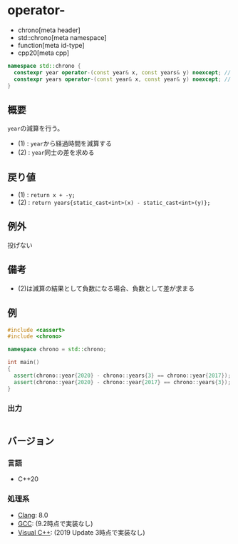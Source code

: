 # operator-
* chrono[meta header]
* std::chrono[meta namespace]
* function[meta id-type]
* cpp20[meta cpp]

```cpp
namespace std::chrono {
  constexpr year operator-(const year& x, const years& y) noexcept; // (1) C++20
  constexpr years operator-(const year& x, const year& y) noexcept; // (2) C++20
}
```

## 概要
`year`の減算を行う。

- (1) : `year`から経過時間を減算する
- (2) : `year`同士の差を求める


## 戻り値
- (1) : `return x + -y;`
- (2) : `return years{static_cast<int>(x) - static_cast<int>(y)};`


## 例外
投げない


## 備考
- (2)は減算の結果として負数になる場合、負数として差が求まる


## 例
```cpp example
#include <cassert>
#include <chrono>

namespace chrono = std::chrono;

int main()
{
  assert(chrono::year{2020} - chrono::years{3} == chrono::year{2017});
  assert(chrono::year{2020} - chrono::year{2017} == chrono::years{3});
}
```

### 出力
```
```

## バージョン
### 言語
- C++20

### 処理系
- [Clang](/implementation.md#clang): 8.0
- [GCC](/implementation.md#gcc): (9.2時点で実装なし)
- [Visual C++](/implementation.md#visual_cpp): (2019 Update 3時点で実装なし)

